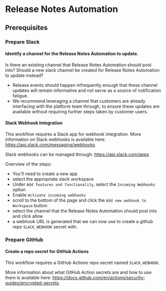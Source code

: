 
# Release Notes Automation

## Prerequisites

### Prepare Slack

#### Identify a channel for the Release Notes Automation to update.

Is there an existing channel that Release Notes Automation should post into?  Should a new slack channel be created for Release Notes Automation to update instead?

- Release events should happen infrequently enough that these channel updates will remain informative and not serve as a source of notification fatigue.
- We recommend leveraging a channel that customers are already interfacing with the platform team through, to ensure these updates are available without requiring further steps taken by customer users.


#### Slack Webhook Integration

This workflow requires a Slack app for webhook integration.  More information on Slack webhooks is available here: https://api.slack.com/messaging/webhooks

Slack webhooks can be managed through: https://api.slack.com/apps

Overview of the steps:
- You'll need to create a new app
- select the appropriate slack workspace
- Under `Add features and functionality`, select the `Incoming Webhooks` option
- Enable `Activate incoming webhooks`
- scroll to the bottom of the page and click the `Add new webhook to Workspace` button
- select the channel that the Release Notes Automation should post into and click allow
- a webhook URL is generated that we can now use to create a github repo `SLACK_WEBHOOK` secret with.


### Prepare GitHub

#### Create a repo secret for GitHub Actions

This workflow requires a GitHub Actions repo secret named `SLACK_WEBHOOK`.

More information about what GitHub Action secrets are and how to use them is available here: https://docs.github.com/en/actions/security-guides/encrypted-secrets.


